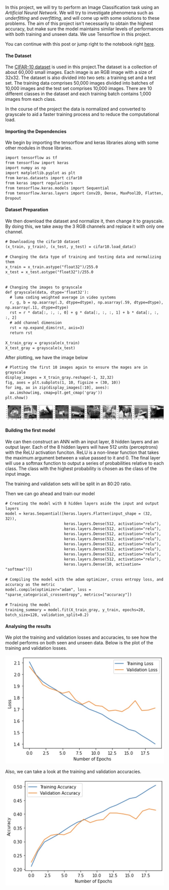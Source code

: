 In this project, we will try to perform an Image Classification task using an _Artificial Neural Network_. We will try to investigate phenomena such as _underfitting_ and _overfitting_, and will come up with some solutions to these problems. The aim of this project isn't necessarily to obtain the highest accuracy, but make sure the model maintains similar levels of performances with both training and unseen data. We use Tensorflow in this project.

You can continue with this post or jump right to the notebook right [here](https://github.com/oppongk23/Image-Classification-ANN/blob/main/ANN_Assignment.ipynb). 

#### The Dataset
The [CIFAR-10 dataset](https://www.cs.toronto.edu/~kriz/cifar.html) is used in this project.The dataset is a collection of about 60,000 small images. Each image is an RGB image with a size of 32x32. The dataset is also divided into two sets: a training set and a test set. The training data comprises 50,000 images divided into batches of 10,000 images and the test set comprises 10,000 images. There are 10 different classes in the dataset and each training batch contains 1,000 images from each class.

In the course of the project the data is normalized and converted to grayscale to aid a faster training process and to reduce the computational load.


#### Importing the Dependencies
We begin by importing the tensorflow and keras libraries along with some other modules in those libraries.

```
import tensorflow as tf
from tensorflow import keras
import numpy as np
import matplotlib.pyplot as plt
from keras.datasets import cifar10
from keras import regularizers
from tensorflow.keras.models import Sequential
from tensorflow.keras.layers import Conv2D, Dense, MaxPool2D, Flatten, Dropout
```


#### Dataset Preparation
We then download the dataset and normalize it, then change it to grayscale. By doing this, we take away the 3 RGB channels and replace it with only one channel.

```
# Downloading the cifar10 dataset 
(x_train, y_train), (x_test, y_test) = cifar10.load_data()

# Changing the data type of training and testing data and normalizing them
x_train = x_train.astype("float32")/255.0
x_test = x_test.astype("float32")/255.0


# Changing the images to grayscale
def grayscale(data, dtype='float32'):
  # luma coding weighted average in video systems
  r, g, b = np.asarray(.3, dtype=dtype), np.asarray(.59, dtype=dtype), np.asarray(.11, dtype=dtype)
  rst = r * data[:, :, :, 0] + g * data[:, :, :, 1] + b * data[:, :, :, 2]
  # add channel dimension
  rst = np.expand_dims(rst, axis=3)
  return rst

X_train_gray = grayscale(x_train)
X_test_gray = grayscale(x_test)

```

After plotting, we have the image below
```
# Plotting the first 10 images again to ensure the mages are in grayscale
display_images = X_train_gray.reshape(-1, 32,32)
fig, axes = plt.subplots(1, 10, figsize = (30, 10))
for img, ax in zip(display_images[:10], axes):
  ax.imshow(img, cmap=plt.get_cmap('gray'))
plt.show()
```
![Grayscale Images](https://github.com/oppongk23/Image-Classification-ANN/blob/main/Images/cifar10_gray.png "Grayscale Images")


#### Building the first model
We can then construct an ANN with an input layer, 8 hidden layers and an output layer. Each of the 8 hidden layers will have 512 units (perceptrons) with the ReLU activation funciton. ReLU is a non-linear function that takes the maximum argument between a value passed to it and 0. 
The final layer will use a softmax function to output a series of probabilities relative to each class. The class with the highest probability is chosen as the class of the input image.

The training and validation sets will be split in an 80:20 ratio.

Then we can go ahead and train our model

```
# Creating the model with 8 hidden layers aside the input and output layers
model = keras.Sequential([keras.layers.Flatten(input_shape = (32, 32)), 
                          keras.layers.Dense(512, activation="relu"),
                          keras.layers.Dense(512, activation="relu"),
                          keras.layers.Dense(512, activation="relu"), 
                          keras.layers.Dense(512, activation="relu"),
                          keras.layers.Dense(512, activation="relu"),
                          keras.layers.Dense(512, activation="relu"),
                          keras.layers.Dense(512, activation="relu"),
                          keras.layers.Dense(512, activation="relu"),
                          keras.layers.Dense(10, activation= "softmax")])
                          
# Compiling the model with the adam optimizer, cross entropy loss, and accuracy as the metric
model.compile(optimizer="adam", loss = "sparse_categorical_crossentropy", metrics=["accuracy"])

# Training the model
training_summary = model.fit(X_train_gray, y_train, epochs=20, batch_size=128, validation_split=0.2)
```


#### Analysing the results
We plot the training and validation losses and accuracies, to see how the model performs on both seen and unseen data.
Below is the plot of the training and validation losses.

<!-- <img src="https://github.com/oppongk23/Image-Classification-ANN/blob/main/Images/model1loss.jpg" width="400" height="300" /> -->
![Training and Validation Losses](https://github.com/oppongk23/Image-Classification-ANN/blob/main/Images/model1loss.jpg "Training and Validation Losses")

Also, we can take a look at the training and validation accuracies.
<!-- 
<img src="https://github.com/oppongk23/Image-Classification-ANN/blob/main/Images/model1acc.jpg" width="400" height="300" /> -->
![Training and Validation Losses](https://github.com/oppongk23/Image-Classification-ANN/blob/main/Images/model1acc.jpg "Training and Validation Accuracies")


